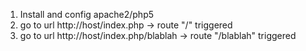 1. Install and config apache2/php5
2. go to url http://host/index.php -> route "/" triggered
3. go to url http://host/index.php/blablah -> route "/blablah" triggered

